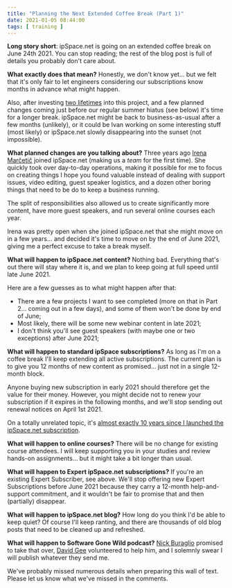 ```yaml
---
title: "Planning the Next Extended Coffee Break (Part 1)"
date: 2021-01-05 08:44:00
tags: [ training ]
---
```

**Long story short**: ipSpace.net is going on an extended coffee break on June 24th 2021. You can stop reading; the rest of the blog post is full of details you probably don't care about.

**What exactly does that mean?** Honestly, we don't know yet... but we felt that it's only fair to let engineers considering our subscriptions know months in advance what might happen.

Also, after investing [two lifetimes](https://www.smbc-comics.com/comic/2012-09-02) into this project, and a few planned changes coming just before our regular summer hiatus (see below) it's time for a longer break. ipSpace.net might be back to business-as-usual after a few months (unlikely), or it could be Ivan working on some interesting stuff (most likely) or ipSpace.net slowly disappearing into the sunset (not impossible).
<!--more-->
**What planned changes are you talking about?** Three years ago [Irena Marčetič](https://www.ipspace.net/Team:Irena_Marcetic) joined ipSpace.net (making us a *team* for the first time). She quickly took over day-to-day operations, making it possible for me to focus on creating things I hope you found valuable instead of dealing with support issues, video editing, guest speaker logistics, and a dozen other boring things that need to be do to keep a business running. 

The split of responsibilities also allowed us to create significantly more content, have more guest speakers, and run several online courses each year.

Irena was pretty open when she joined ipSpace.net that she might move on in a few years... and decided it's time to move on by the end of June 2021, giving me a perfect excuse to take a break myself.

**What will happen to ipSpace.net content?** Nothing bad. Everything that's out there will stay where it is, and we plan to keep going at full speed until late June 2021. 

Here are a few guesses as to what might happen after that:

* There are a few projects I want to see completed (more on that in Part 2... coming out in a few days), and some of them won't be done by end of June;
* Most likely, there will be some new webinar content in late 2021;
* I don't think you'll see guest speakers (with maybe one or two exceptions) after June 2021;

**What will happen to standard ipSpace subscriptions?** As long as I'm on a coffee break I'll keep extending all active subscriptions. The current plan is to give you 12 months of new content as promised... just not in a single 12-month block.

Anyone buying new subscription in early 2021 should therefore get the value for their money. However, you might decide not to renew your subscription if it expires in the following months, and we'll stop sending out renewal notices on April 1st 2021.

On a totally unrelated topic, it's [almost exactly 10 years since I launched the ipSpace.net subscription](/2010/12/yearly-subscription-to-my-webinars.html).

**What will happen to online courses?** There will be no change for existing course attendees. I will keep supporting you in your studies and review hands-on assignments... but it might take a bit longer than usual.

**What will happen to Expert ipSpace.net subscriptions?** If you're an existing Expert Subscriber, see above. We'll stop offering new Expert Subscriptions before June 2021 because they carry a 12-month help-and-support commitment, and it wouldn't be fair to promise that and then (partially) disappear.

**What will happen to ipSpace.net blog?** How long do you think I'd be able to keep quiet? Of course I'll keep ranting, and there are thousands of old blog posts that need to be cleaned up and refreshed.

**What will happen to Software Gone Wild podcast?** [Nick Buraglio](https://www.ipspace.net/Expert:Nick_Buraglio) promised to take that over, [David Gee](https://www.ipspace.net/Author:David_Gee) volunteered to help him, and I solemnly swear I will publish whatever they send me.

We've probably missed numerous details when preparing this wall of text. Please let us know what we've missed in the comments.


